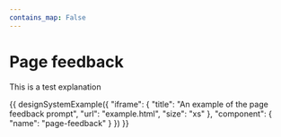```yaml
---
contains_map: False
---
```

# Page feedback

This is a test explanation

{{ designSystemExample({
    "iframe": {
      "title": "An example of the page feedback prompt",
      "url": "example.html",
      "size": "xs"
    },
    "component": {
        "name": "page-feedback"
    }
}) }}
